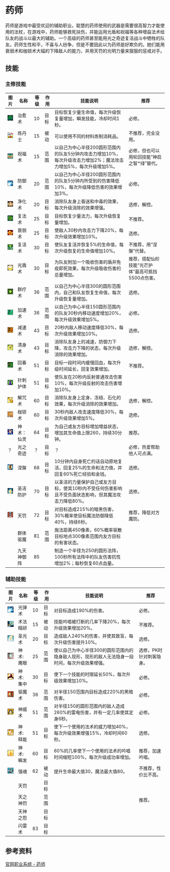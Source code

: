# 药师

药师是游戏中最受欢迎的辅助职业。聪慧的药师使用的武器是需要很高智力才能使用的法杖，在游戏中，药师能够救死扶伤，并能运用光盾和祝福等各种增益法术给队友的战斗以最大的辅助。一个高级的药师甚至能用光之奇迹复活战斗中牺牲的队友。药师生性和平，不喜与人纷争，但是不要因此以为药师是好欺负的。她们能用衰弱术和枷锁术大幅的下降敌人的能力，并用天罚的光明力量来狠狠的惩戒对手。

## 技能

### 主修技能

| 图片                                         | 名称       | 等级 | 作用  | 技能说明                                                     | 推荐                                               |
| -------------------------------------------- | ---------- | ---- | ----- | ------------------------------------------------------------ | -------------------------------------------------- |
| ![](/static/images/game/zhiye/newer_054.jpg) | 治愈术     | 10   | 目标  | 目标恢复少量生命值，每次升级恢复量增加，瞬发技能，冷却时间1秒。 | 必修。                                             |
| ![](/static/images/game/zhiye/newer_055.jpg) | 炼丹士     | 15   | 被动  | 可以使用不同的材料炼制消耗品。                               | 不推荐，完全没用。                                 |
| ![](/static/images/game/zhiye/newer_056.jpg) | 祝福术     | 15   | 范围  | 以自己为中心半径200圆形范围内的队友5分钟内攻击力增加10%，每次升级攻击力增加2%；魔法攻击力增加5%，每次升级增加5%。 | 必修，但也可以用轮回技能“神启之智*绿”替代。        |
| ![](/static/images/game/zhiye/newer_057.jpg) | 防御术     | 20   | 范围  | 以自己为中心半径200圆形范围内的队友5分钟内所受到的伤害降低10%，每次升级降低伤害的效果增加3%。 | 必修。                                             |
| ![](/static/images/game/zhiye/newer_058.jpg) | 净化术     | 20   | 目标  | 消除队友身上昏迷和中毒的效果，每次升级消除的效果增强。       | 选修，解控。                                       |
| ![](/static/images/game/zhiye/newer_059.jpg) | 复法术     | 25   | 目标  | 目标恢复少量法力，每次升级恢复量增加。                       | 不推荐。                                           |
| ![](/static/images/game/zhiye/newer_060.jpg) | 衰弱术     | 25   | 目标  | 使敌人30秒内攻击力下降20%，每次升级效果增加10%。             | 选修。                                             |
| ![](/static/images/game/zhiye/newer_061.jpg) | 复活术     | 30   | 目标  | 使队友复活并恢复5%的生命值，每次升级恢复的生命值增加10%。    | 不推荐，用“涅槃”代替。                             |
| ![](/static/images/game/zhiye/newer_062.jpg) | 光盾术     | 30   | 目标  | 为队友附加一个吸收伤害的盾并免疫即死效果，每次升级吸收伤害的总量增加。 | 推荐，搭配仙阶技能“光芒护体”最高可抵挡5500点伤害。 |
| ![](/static/images/game/zhiye/newer_063.jpg) | 群疗术     | 36   | 范围  | 以自己为中心半径300的圆形范围内，自己和队友恢复生命值，每次升级恢复量增加。 | 选修。                                             |
| ![](/static/images/game/zhiye/newer_064.jpg) | 加速术     | 36   | 范围  | 以自己为中心半径150圆形范围内的队友30秒内移动速度增加20%，每次升级效果增加5%。 | 必修。                                             |
| ![](/static/images/game/zhiye/newer_065.jpg) | 减速术     | 43   | 目标  | 20秒内敌人移动速度降低30%，每次升级效果增加10%。             | 选修。                                             |
| ![](/static/images/game/zhiye/newer_066.jpg) | 清身术     | 43   | 目标  | 消除队友身上的减速，防御力下降，攻击力下降的状态，每次升级消除的效果增加。 | 选修，解控。                                       |
| ![](/static/images/game/zhiye/newer_067.jpg) | 回春术     | 51   | 目标  | 目标一段时间内缓慢回血，每次升级时间延长，回复效果增加。     | 不推荐。                                           |
| ![](/static/images/game/zhiye/newer_068.jpg) | 针刺护体   | 51   | 目标  | 使队友在20秒内反射普通攻击伤害10%，每次升级反射的攻击伤害增加10%。 |                                                    |
| ![](/static/images/game/zhiye/newer_069.jpg) | 解咒术     | 60   | 目标  | 消除队友身上定身、冻结、石化的效果，每次升级消除的效果增加。 | 选修，解控。                                       |
| ![](/static/images/game/zhiye/newer_070.jpg) | 枷锁术     | 60   | 目标  | 30秒内敌人攻击速度降低30%，每次升级效果增加5%。              | 选修。                                             |
| ![](/static/images/game/zhiye/newer_071.jpg) | 神术：仙灵 | 64   | 目标  | 为自己或友方目标增加增益状态，增加其生命值上限260，持续30分钟。 | 推荐。                                             |
| ？                                           | 光之奇迹   | ？   | 目标  | ？                                                           | 必修，热爱帮助他人可点满。                         |
| ![](/static/images/game/zhiye/newer_072.jpg) | 涅槃       | 68   | 目标  | 10分钟内自身死亡的话自动原地复活，回复25%的生命和法力值，并回复60%死亡经验和金钱。 | 选修。                                             |
| ![](/static/images/game/zhiye/newer_073.jpg) | 圣洁防护   | 70   | 目标  | 以圣洁的力量保护自己或友方目标，使其10秒内不受任何伤害影响且不受负面状态影响，但其魔法攻击力降低80%。 | 选修。                                             |
| ![](/static/images/game/zhiye/newer_074.jpg) | 天罚       | 72   | 目标  | 对目标造成215%的暗黑伤害，30%概率使目标魔法防御降低40%，持续6秒。 | 推荐，降低对方魔防。                               |
| <br/>                                        | 群体驱魔   | 81   | 范围  | 施法距离450像素，60%概率驱散目标地点300像素范围内友方目标的有害状态。 |                                                    |
| <br/>                                        | 九天神御阵 | 85   | <br/> | 制造一个半径为250的圆形法阵，100秒所有法阵中的队友伤害抗性增加2%；每秒恢复60点血量。 |                                                    |

### 辅助技能

| 图片                                         | 名称      | 等级  | 作用 | 技能说明                                                     | 推荐                     |
| -------------------------------------------- | --------- | ----- | ---- | ------------------------------------------------------------ | ------------------------ |
| ![](/static/images/game/zhiye/newer_075.jpg) | 光弹术    | 10    | 目标 | 对目标造成190%的伤害。                                       | 必修。                   |
| ![](/static/images/game/zhiye/newer_076.jpg) | 术法精研  | 15    | 被动 | 技能吟唱被打断的几率下降20%，每次升级效果增加20%。           | 不推荐。                 |
| ![](/static/images/game/zhiye/newer_077.jpg) | 圣光术    | 20    | 目标 | 造成敌人240%的伤害，并使其致盲，每次升级伤害提升10%。        | 选修。                   |
| ![](/static/images/game/zhiye/newer_078.jpg) | 神术:鹰眼 | 25    | 范围 | 使以自己为中心半径300的圆形范围内的隐身敌人现形，现形的敌人无法隐身一段时间，每次升级效果增强。 | 选修，PK时针对刺客隐身。 |
| ![](/static/images/game/zhiye/newer_079.jpg) | 神术:集中 | 30    | 目标 | 使下一个技能的时限延长50%，每次升级效果增加10%。             | 必修。                   |
| ![](/static/images/game/zhiye/newer_080.jpg) | 驱魔术    | 36    | 范围 | 对半径150范围内目标造成220%的黑暗伤害。                      | 必修。                   |
| ![](/static/images/game/zhiye/newer_081.jpg) | 神威术    | 51    | 范围 | 对半径150的圆形范围内的敌人造成260%的雷电伤害，并有一定几率使其定身6秒。 | 必修。                   |
| ![](/static/images/game/zhiye/newer_082.jpg) | 神术:释能 | 51    | 目标 | 使下一个使用的法术的威力增加40%，每次升级效果增强15%，冷却时间60秒。 | 选修。                   |
| ![](/static/images/game/zhiye/newer_083.jpg) | 神术:瞬发 | 60    | 目标 | 60%的几率使下一个使用的法术的吟唱时间缩短100%，每次升级成功率增加。 | 推荐，加速吟唱。         |
| ![](/static/images/game/zhiye/newer_084.jpg) | 强魂      | 62    | 被动 | 提升生命最大值30，魔法最大值80。                             | 不推荐，性价比不高。     |
| <br/>                                        | 天罚      | <br/> | 目标 | <br/>                                                        |                          |
| <br/>                                        | 天之神罚  | <br/> | 范围 | <br/>                                                        | 推荐。                   |
| <br/>                                        | 天神之怨  | <br/> | 目标 | <br/>                                                        |                          |
| <br/>                                        | 闪雷术    | 83    | 目标 | <br/>                                                        |                          |



## 参考资料
[官网职业系统 - 药师](http://ffo.qq.com/new/newerData/ys.htm)